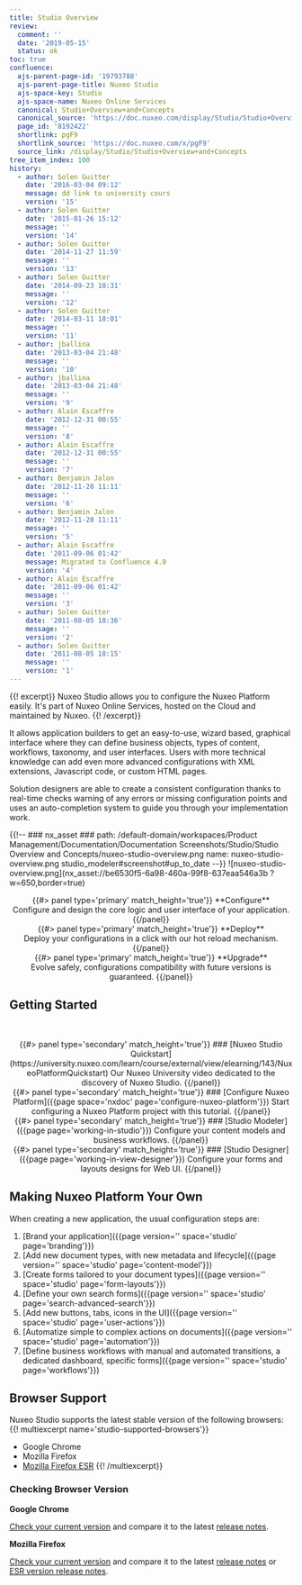 ```yaml
---
title: Studio Overview
review:
  comment: ''
  date: '2019-05-15'
  status: ok
toc: true
confluence:
  ajs-parent-page-id: '19793788'
  ajs-parent-page-title: Nuxeo Studio
  ajs-space-key: Studio
  ajs-space-name: Nuxeo Online Services
  canonical: Studio+Overview+and+Concepts
  canonical_source: 'https://doc.nuxeo.com/display/Studio/Studio+Overview+and+Concepts'
  page_id: '8192422'
  shortlink: pgF9
  shortlink_source: 'https://doc.nuxeo.com/x/pgF9'
  source_link: /display/Studio/Studio+Overview+and+Concepts
tree_item_index: 100
history:
  - author: Solen Guitter
    date: '2016-03-04 09:12'
    message: dd link to university cours
    version: '15'
  - author: Solen Guitter
    date: '2015-01-26 15:12'
    message: ''
    version: '14'
  - author: Solen Guitter
    date: '2014-11-27 11:59'
    message: ''
    version: '13'
  - author: Solen Guitter
    date: '2014-09-23 10:31'
    message: ''
    version: '12'
  - author: Solen Guitter
    date: '2014-03-11 18:01'
    message: ''
    version: '11'
  - author: jballina
    date: '2013-03-04 21:48'
    message: ''
    version: '10'
  - author: jballina
    date: '2013-03-04 21:48'
    message: ''
    version: '9'
  - author: Alain Escaffre
    date: '2012-12-31 00:55'
    message: ''
    version: '8'
  - author: Alain Escaffre
    date: '2012-12-31 00:55'
    message: ''
    version: '7'
  - author: Benjamin Jalon
    date: '2012-11-28 11:11'
    message: ''
    version: '6'
  - author: Benjamin Jalon
    date: '2012-11-28 11:11'
    message: ''
    version: '5'
  - author: Alain Escaffre
    date: '2011-09-06 01:42'
    message: Migrated to Confluence 4.0
    version: '4'
  - author: Alain Escaffre
    date: '2011-09-06 01:42'
    message: ''
    version: '3'
  - author: Solen Guitter
    date: '2011-08-05 18:36'
    message: ''
    version: '2'
  - author: Solen Guitter
    date: '2011-08-05 18:15'
    message: ''
    version: '1'
---
```


{{! excerpt}}
Nuxeo Studio allows you to configure the Nuxeo Platform easily. It's part of Nuxeo Online Services, hosted on the Cloud and maintained by Nuxeo.
{{! /excerpt}}

It allows application builders to get an easy-to-use, wizard based, graphical interface where they can define business objects, types of content, workflows, taxonomy, and user interfaces. Users with more technical knowledge can add even more advanced configurations with XML extensions, Javascript code, or custom HTML pages.

Solution designers are able to create a consistent configuration thanks to real-time checks warning of any errors or missing configuration points and uses an auto-completion system to guide you through your implementation work.

{{!--     ### nx_asset ###
    path: /default-domain/workspaces/Product Management/Documentation/Documentation Screenshots/Studio/Studio Overview and Concepts/nuxeo-studio-overview.png
    name: nuxeo-studio-overview.png
    studio_modeler#screenshot#up_to_date
--}}
![nuxeo-studio-overview.png](nx_asset://be6530f5-6a98-460a-99f8-637eaa546a3b ?w=650,border=true)

<div class="row" data-equalizer data-equalize-on="medium">
<div class="column medium-4" align="center">
{{#> panel type='primary' match_height='true'}}
**Configure**</br>
Configure and design the core logic and user interface of your application.
{{/panel}}
</div>
<div class="column medium-4" align="center">
{{#> panel type='primary' match_height='true'}}
**Deploy**</br>
Deploy your configurations in a click with our hot reload mechanism.
{{/panel}}
</div>
<div class="column medium-4" align="center">
{{#> panel type='primary' match_height='true'}}
**Upgrade**</br>
Evolve safely, configurations compatibility with future versions is guaranteed.
{{/panel}}
</div>
</div>

## Getting Started
&nbsp;
<div class="row" data-equalizer data-equalize-on="medium">
<div class="column medium-6" align="center">
{{#> panel type='secondary' match_height='true'}}
### [Nuxeo Studio Quickstart](https://university.nuxeo.com/learn/course/external/view/elearning/143/NuxeoPlatformQuickstart)
Our Nuxeo University video dedicated to the discovery of Nuxeo Studio.
{{/panel}}
</div>
<div class="column medium-6" align="center">
{{#> panel type='secondary' match_height='true'}}
### [Configure Nuxeo Platform]({{page space='nxdoc' page='configure-nuxeo-platform'}})
Start configuring a Nuxeo Platform project with this tutorial.
{{/panel}}
</div>
<div class="column medium-6" align="center">
{{#> panel type='secondary' match_height='true'}}
### [Studio Modeler]({{page page='working-in-studio'}})
Configure your content models and business workflows.
{{/panel}}
</div>
<div class="column medium-6" align="center">
{{#> panel type='secondary' match_height='true'}}
### [Studio Designer]({{page page='working-in-view-designer'}})
Configure your forms and layouts designs for Web UI.
{{/panel}}
</div>
</div>

## Making Nuxeo Platform Your Own

When creating a new application, the usual configuration steps are:
1. [Brand your application]({{page version='' space='studio' page='branding'}})
1. [Add new document types, with new metadata and lifecycle]({{page version='' space='studio' page='content-model'}})
1. [Create forms tailored to your document types]({{page version='' space='studio' page='form-layouts'}})
1. [Define your own search forms]({{page version='' space='studio' page='search-advanced-search'}})
1. [Add new buttons, tabs, icons in the UI]({{page version='' space='studio' page='user-actions'}})
1. [Automatize simple to complex actions on documents]({{page version='' space='studio' page='automation'}})
1. [Define business workflows with manual and automated transitions, a dedicated dashboard, specific forms]({{page version='' space='studio' page='workflows'}})

## Browser Support

<!--Nuxeo Studio Designer and parts of Modeler use the recent W3C standard Web Components and Google Polymer framework (legacy mode). The [Google Polymer framework](https://www.polymer-project.org/) comes with [polyfills for Web Components](https://www.webcomponents.org/polyfills), a library that extends the support of web components standard to more browsers.
Nevertheless, due to browser support to some shadow DOM features and third-party libraries used in Nuxeo Studio, some browsers are not supported.-->

Nuxeo Studio supports the latest stable version of the following browsers:
{{! multiexcerpt name='studio-supported-browsers'}}
 - Google Chrome
 - Mozilla Firefox
 - [Mozilla Firefox ESR](https://www.mozilla.org/en-US/firefox/enterprise/)
{{! /multiexcerpt}}

### Checking Browser Version

**Google Chrome**

[Check your current version](https://support.google.com/chrome/answer/95414?co=GENIE.Platform%3DDesktop&hl=en) and compare it to the latest [release notes](https://support.google.com/chrome/a/answer/7679408?hl=en).


**Mozilla Firefox**

[Check your current version](https://support.mozilla.org/en-US/kb/find-what-version-firefox-you-are-using) and compare it to the latest [release notes](https://www.mozilla.org/firefox/notes) or [ESR version release notes](https://www.mozilla.org/en-US/firefox/organizations/notes/).
